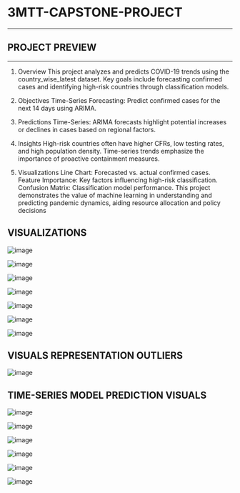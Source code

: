 # 3MTT-CAPSTONE-PROJECT
---
## PROJECT PREVIEW
----

1. Overview
This project analyzes and predicts COVID-19 trends using the country_wise_latest dataset. Key goals include forecasting confirmed cases and identifying high-risk countries through classification models.

2. Objectives
Time-Series Forecasting: Predict confirmed cases for the next 14 days using ARIMA.

3. Predictions
Time-Series: ARIMA forecasts highlight potential increases or declines in cases based on regional factors.

4. Insights
High-risk countries often have higher CFRs, low testing rates, and high population density.
Time-series trends emphasize the importance of proactive containment measures.
5. Visualizations
Line Chart: Forecasted vs. actual confirmed cases.
Feature Importance: Key factors influencing high-risk classification.
Confusion Matrix: Classification model performance.
This project demonstrates the value of machine learning in understanding and predicting pandemic dynamics, aiding resource allocation and policy decisions

## VISUALIZATIONS
![image](https://github.com/user-attachments/assets/810f2e14-6190-4ca4-862e-fabcde060412)

![image](https://github.com/user-attachments/assets/162cab5a-435c-450c-be51-bdc6883abe7f)

![image](https://github.com/user-attachments/assets/54e40cc6-b596-4d8b-8eba-7f07cfdb98a4)

![image](https://github.com/user-attachments/assets/3506c7e8-cd90-4c08-8f50-a38fc47b373f)

![image](https://github.com/user-attachments/assets/7f99badc-fc9e-41c3-ae2f-f9f578282d2e)

![image](https://github.com/user-attachments/assets/d021cd72-eeee-4611-a5fb-c993e937f07b)

![image](https://github.com/user-attachments/assets/2b0f37ca-c1a8-47b8-8d34-ac21c83d2062)



## VISUALS REPRESENTATION OUTLIERS

![image](https://github.com/user-attachments/assets/c95d7742-5229-49fc-8609-e622d2776e3a)

## TIME-SERIES MODEL PREDICTION VISUALS
![image](https://github.com/user-attachments/assets/2ac2af56-55fb-47f7-bfe3-7bfa6c3ca852)

![image](https://github.com/user-attachments/assets/23f0fdd6-2cb4-4e88-9136-d207da2ce0ca)

![image](https://github.com/user-attachments/assets/2e5e511f-659b-4250-a101-3ce6ec770180)

![image](https://github.com/user-attachments/assets/89b8d329-f3d4-42ca-825c-911337c3bc0e)

![image](https://github.com/user-attachments/assets/560d3210-a2d4-4bc8-9aad-aad236b60ffa)

![image](https://github.com/user-attachments/assets/d229285a-ed80-4c05-a5ff-4606a58f3acc)








